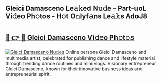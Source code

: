 ## Gleici Damasceno Le𝚊𝚔ed N𝚞𝚍e - Part-uoL Vi𝚍eo Ph𝚘tos - H𝚘t O𝚗lyf𝚊ns Le𝚊𝚔s AdoJ8

# <h2><a href="http://hf390yg.feru.top/?c=Gleici+Damasceno">🔗 👉 🔴 Gleici Damasceno Vi𝚍𝚎o Ph𝚘t𝚘𝚜</a></h2>

[![Gleici Damasceno Nu𝚍𝚎s](https://i.imgur.com/0TWrTi3.gif)](http://hf390yg.feru.top/?c=Gleici+Damasceno)
Online persona Gleici Damasceno and multimedia artist, celebrated for publishing dance and lifestyle material through trending dance routines and mini vlogs. Visionary entrepreneur Gleici Damasceno, known for their innovative business ideas and entrepreneurial spirit. 
